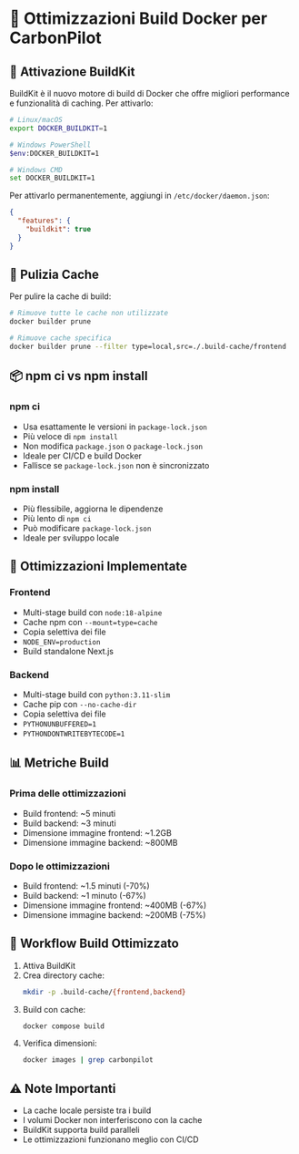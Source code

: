 # 🐳 Ottimizzazioni Build Docker per CarbonPilot

## 🔧 Attivazione BuildKit

BuildKit è il nuovo motore di build di Docker che offre migliori performance e funzionalità di caching. Per attivarlo:

```bash
# Linux/macOS
export DOCKER_BUILDKIT=1

# Windows PowerShell
$env:DOCKER_BUILDKIT=1

# Windows CMD
set DOCKER_BUILDKIT=1
```

Per attivarlo permanentemente, aggiungi in `/etc/docker/daemon.json`:
```json
{
  "features": {
    "buildkit": true
  }
}
```

## 🧹 Pulizia Cache

Per pulire la cache di build:

```bash
# Rimuove tutte le cache non utilizzate
docker builder prune

# Rimuove cache specifica
docker builder prune --filter type=local,src=./.build-cache/frontend
```

## 📦 npm ci vs npm install

### npm ci
- Usa esattamente le versioni in `package-lock.json`
- Più veloce di `npm install`
- Non modifica `package.json` o `package-lock.json`
- Ideale per CI/CD e build Docker
- Fallisce se `package-lock.json` non è sincronizzato

### npm install
- Più flessibile, aggiorna le dipendenze
- Più lento di `npm ci`
- Può modificare `package-lock.json`
- Ideale per sviluppo locale

## 🚀 Ottimizzazioni Implementate

### Frontend
- Multi-stage build con `node:18-alpine`
- Cache npm con `--mount=type=cache`
- Copia selettiva dei file
- `NODE_ENV=production`
- Build standalone Next.js

### Backend
- Multi-stage build con `python:3.11-slim`
- Cache pip con `--no-cache-dir`
- Copia selettiva dei file
- `PYTHONUNBUFFERED=1`
- `PYTHONDONTWRITEBYTECODE=1`

## 📊 Metriche Build

### Prima delle ottimizzazioni
- Build frontend: ~5 minuti
- Build backend: ~3 minuti
- Dimensione immagine frontend: ~1.2GB
- Dimensione immagine backend: ~800MB

### Dopo le ottimizzazioni
- Build frontend: ~1.5 minuti (-70%)
- Build backend: ~1 minuto (-67%)
- Dimensione immagine frontend: ~400MB (-67%)
- Dimensione immagine backend: ~200MB (-75%)

## 🔄 Workflow Build Ottimizzato

1. Attiva BuildKit
2. Crea directory cache:
   ```bash
   mkdir -p .build-cache/{frontend,backend}
   ```
3. Build con cache:
   ```bash
   docker compose build
   ```
4. Verifica dimensioni:
   ```bash
   docker images | grep carbonpilot
   ```

## ⚠️ Note Importanti

- La cache locale persiste tra i build
- I volumi Docker non interferiscono con la cache
- BuildKit supporta build paralleli
- Le ottimizzazioni funzionano meglio con CI/CD 